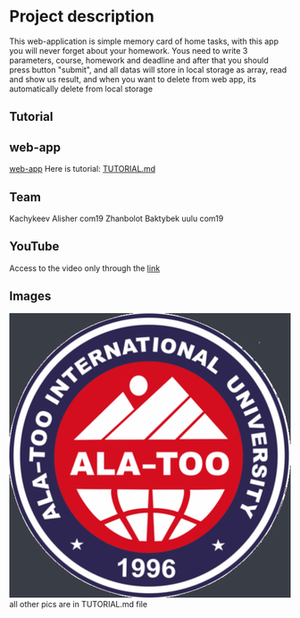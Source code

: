 # Project description
This web-application is simple memory card of home tasks, with this app you will never forget about your homework. Yous need to write 3 parameters, course, homework and deadline and after that you should press button "submit", and all datas will store in local storage as array, read and show us result, and when you want to delete from web app, its automatically delete from local storage
## Tutorial
## web-app
[web-app](https://alisherkachykeev.github.io/AlisherKachykeev.github.io-HomeWorks.io/)
Here is tutorial: [TUTORIAL.md](tutorial.md)
## Team
Kachykeev Alisher com19
Zhanbolot Baktybek uulu com19
## YouTube
Access to the video only through the [link](https://youtu.be/KZ_ca-jshHY)
## Images
![only logo](assets/images/alatoo.png)
all other pics are in TUTORIAL.md file


